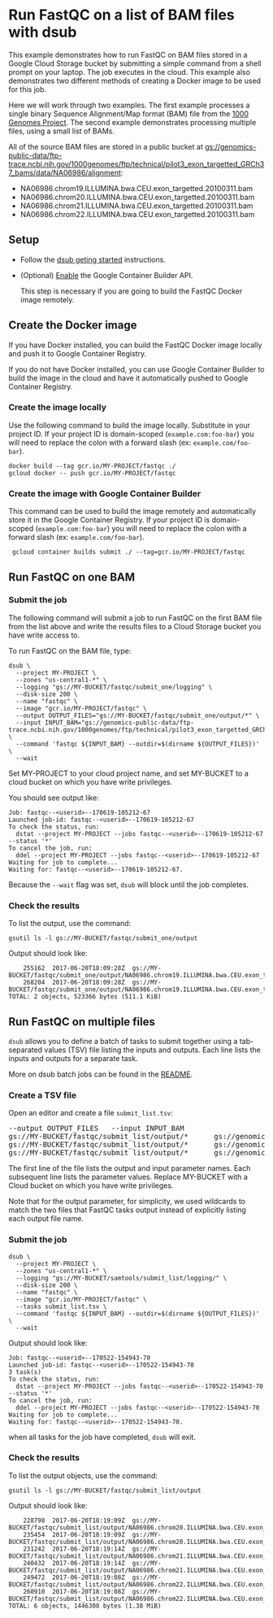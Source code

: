 # Run FastQC on a list of BAM files with dsub

This example demonstrates how to run FastQC on BAM files stored in a
Google Cloud Storage bucket by submitting a simple command from a shell prompt
on your laptop. The job executes in the cloud. This example also demonstrates
two different methods of creating a Docker image to be used for this job.

Here we will work through two examples. The first example processes a single
binary Sequence Alignment/Map format (BAM) file from the
[1000 Genomes Project](http://www.internationalgenome.org/). The second
example demonstrates processing multiple files, using a small list of BAMs.

All of the source BAM files are stored in a public bucket at
[gs://genomics-public-data/ftp-trace.ncbi.nih.gov/1000genomes/ftp/technical/pilot3_exon_targetted_GRCh37_bams/data/NA06986/alignment](https://console.cloud.google.com/storage/browser/genomics-public-data/ftp-trace.ncbi.nih.gov/1000genomes/ftp/technical/pilot3_exon_targetted_GRCh37_bams/data/NA06986/alignment/):

* NA06986.chrom19.ILLUMINA.bwa.CEU.exon_targetted.20100311.bam
* NA06986.chrom20.ILLUMINA.bwa.CEU.exon_targetted.20100311.bam
* NA06986.chrom21.ILLUMINA.bwa.CEU.exon_targetted.20100311.bam
* NA06986.chrom22.ILLUMINA.bwa.CEU.exon_targetted.20100311.bam


## Setup

* Follow the [dsub geting started](../../README.md#getting-started)
  instructions.

* (Optional) [Enable](https://console.cloud.google.com/flows/enableapi?apiid=cloudbuild.googleapis.com)
  the Google Container Builder API.

  This step is necessary if you are going to build the FastQC Docker image
  remotely.


## Create the Docker image

If you have Docker installed, you can build the FastQC Docker image
locally and push it to Google Container Registry.

If you do not have Docker installed, you can use Google Container
Builder to build the image in the cloud and have it automatically pushed to
Google Container Registry.


### Create the image locally

Use the following command to build the image locally. Substitute in your
project ID. If your project ID is domain-scoped (`example.com:foo-bar`)
you will need to replace the colon with a forward slash
(ex: `example.com/foo-bar`).

```
docker build --tag gcr.io/MY-PROJECT/fastqc ./
gcloud docker -- push gcr.io/MY-PROJECT/fastqc
```

### Create the image with Google Container Builder

This command can be used to build the image remotely and automatically store
it in the Google Container Registry. If your project ID is domain-scoped
(`example.com:foo-bar`) you will need to replace the colon with a forward slash
(ex: `example.com/foo-bar`).

```
 gcloud container builds submit ./ --tag=gcr.io/MY-PROJECT/fastqc
```


## Run FastQC on one BAM

### Submit the job

The following command will submit a job to run FastQC on the first BAM file
from the list above and write the results files to a Cloud Storage bucket
you have write access to.

To run FastQC on the BAM file, type:

```
dsub \
  --project MY-PROJECT \
  --zones "us-central1-*" \
  --logging "gs://MY-BUCKET/fastqc/submit_one/logging" \
  --disk-size 200 \
  --name "fastqc" \
  --image "gcr.io/MY-PROJECT/fastqc" \
  --output OUTPUT_FILES="gs://MY-BUCKET/fastqc/submit_one/output/*" \
  --input INPUT_BAM="gs://genomics-public-data/ftp-trace.ncbi.nih.gov/1000genomes/ftp/technical/pilot3_exon_targetted_GRCh37_bams/data/NA06986/alignment/NA06986.chrom19.ILLUMINA.bwa.CEU.exon_targetted.20100311.bam" \
  --command 'fastqc ${INPUT_BAM} --outdir=$(dirname ${OUTPUT_FILES})' \
  --wait
```

Set MY-PROJECT to your cloud project name, and set MY-BUCKET to a cloud bucket
on which you have write privileges.

You should see output like:

```
Job: fastqc--<userid>--170619-105212-67
Launched job-id: fastqc--<userid>--170619-105212-67
To check the status, run:
  dstat --project MY-PROJECT --jobs fastqc--<userid>--170619-105212-67 --status '*'
To cancel the job, run:
  ddel --project MY-PROJECT --jobs fastqc--<userid>--170619-105212-67
Waiting for job to complete...
Waiting for: fastqc--<userid>--170619-105212-67.
```

Because the `--wait` flag was set, `dsub` will block until the job completes.

### Check the results

To list the output, use the command:

```
gsutil ls -l gs://MY-BUCKET/fastqc/submit_one/output
```

Output should look like:

```
    255162  2017-06-20T18:09:28Z  gs://MY-BUCKET/fastqc/submit_one/output/NA06986.chrom19.ILLUMINA.bwa.CEU.exon_targetted.20100311_fastqc.html
    268204  2017-06-20T18:09:28Z  gs://MY-BUCKET/fastqc/submit_one/output/NA06986.chrom19.ILLUMINA.bwa.CEU.exon_targetted.20100311_fastqc.zip
TOTAL: 2 objects, 523366 bytes (511.1 KiB)
```

## Run FastQC on multiple files

`dsub` allows you to define a batch of tasks to submit together using a
tab-separated values (TSV) file listing the inputs and outputs.
Each line lists the inputs and outputs for a separate task.

More on dsub batch jobs can be found in the
[README](../../README#submitting-a-batch-job).

### Create a TSV file

Open an editor and create a file `submit_list.tsv`:

<pre>
--output OUTPUT_FILES&#9;--input INPUT_BAM
gs://MY-BUCKET/fastqc/submit_list/output/*&#9;gs://genomics-public-data/ftp-trace.ncbi.nih.gov/1000genomes/ftp/technical/pilot3_exon_targetted_GRCh37_bams/data/NA06986/alignment/NA06986.chrom20.ILLUMINA.bwa.CEU.exon_targetted.20100311.bam
gs://MY-BUCKET/fastqc/submit_list/output/*&#9;gs://genomics-public-data/ftp-trace.ncbi.nih.gov/1000genomes/ftp/technical/pilot3_exon_targetted_GRCh37_bams/data/NA06986/alignment/NA06986.chrom21.ILLUMINA.bwa.CEU.exon_targetted.20100311.bam
gs://MY-BUCKET/fastqc/submit_list/output/*&#9;gs://genomics-public-data/ftp-trace.ncbi.nih.gov/1000genomes/ftp/technical/pilot3_exon_targetted_GRCh37_bams/data/NA06986/alignment/NA06986.chrom22.ILLUMINA.bwa.CEU.exon_targetted.20100311.bam
</pre>

The first line of the file lists the output and input parameter names.
Each subsequent line lists the parameter values.
Replace MY-BUCKET with a Cloud bucket on which you have write privileges.

Note that for the output parameter, for simplicity, we used wildcards to match
the two files that FastQC tasks output instead of explicitly listing each
output file name.

### Submit the job

```
dsub \
  --project MY-PROJECT \
  --zones "us-central1-*" \
  --logging "gs://MY-BUCKET/samtools/submit_list/logging/" \
  --disk-size 200 \
  --name "fastqc" \
  --image "gcr.io/MY-PROJECT/fastqc" \
  --tasks submit_list.tsv \
  --command 'fastqc ${INPUT_BAM} --outdir=$(dirname ${OUTPUT_FILES})' \
  --wait
```

Output should look like:

```
Job: fastqc--<userid>--170522-154943-70
Launched job-id: fastqc--<userid>--170522-154943-70
3 task(s)
To check the status, run:
  dstat --project MY-PROJECT --jobs fastqc--<userid>--170522-154943-70 --status '*'
To cancel the job, run:
  ddel --project MY-PROJECT --jobs fastqc--<userid>--170522-154943-70
Waiting for job to complete...
Waiting for: fastqc--<userid>--170522-154943-70.
```

when all tasks for the job have completed, `dsub` will exit.

### Check the results

To list the output objects, use the command:

```
gsutil ls -l gs://MY-BUCKET/fastqc/submit_list/output
```

Output should look like:

```
    228798  2017-06-20T18:19:09Z  gs://MY-BUCKET/fastqc/submit_list/output/NA06986.chrom20.ILLUMINA.bwa.CEU.exon_targetted.20100311_fastqc.html
    235454  2017-06-20T18:19:09Z  gs://MY-BUCKET/fastqc/submit_list/output/NA06986.chrom20.ILLUMINA.bwa.CEU.exon_targetted.20100311_fastqc.zip
    231242  2017-06-20T18:19:14Z  gs://MY-BUCKET/fastqc/submit_list/output/NA06986.chrom21.ILLUMINA.bwa.CEU.exon_targetted.20100311_fastqc.html
    240432  2017-06-20T18:19:14Z  gs://MY-BUCKET/fastqc/submit_list/output/NA06986.chrom21.ILLUMINA.bwa.CEU.exon_targetted.20100311_fastqc.zip
    249472  2017-06-20T18:19:08Z  gs://MY-BUCKET/fastqc/submit_list/output/NA06986.chrom22.ILLUMINA.bwa.CEU.exon_targetted.20100311_fastqc.html
    260910  2017-06-20T18:19:08Z  gs://MY-BUCKET/fastqc/submit_list/output/NA06986.chrom22.ILLUMINA.bwa.CEU.exon_targetted.20100311_fastqc.zip
TOTAL: 6 objects, 1446308 bytes (1.38 MiB)
```

